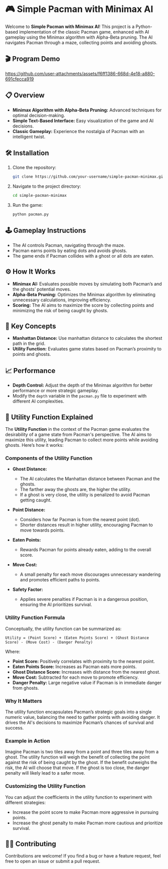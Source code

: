 # 🎮 Simple Pacman with Minimax AI

Welcome to **Simple Pacman with Minimax AI**! This project is a Python-based implementation of the classic Pacman game, enhanced with AI gameplay using the Minimax algorithm with Alpha-Beta pruning. The AI navigates Pacman through a maze, collecting points and avoiding ghosts.

## 🎬 Program Demo 

https://github.com/user-attachments/assets/f6ff1386-668d-4e18-a880-691cfecca919



## 📋 Overview

- **Minimax Algorithm with Alpha-Beta Pruning:** Advanced techniques for optimal decision-making.
- **Simple Text-Based Interface:** Easy visualization of the game and AI decisions.
- **Classic Gameplay:** Experience the nostalgia of Pacman with an intelligent twist.

## 🛠️ Installation

1. Clone the repository:
    ```bash
    git clone https://github.com/your-username/simple-pacman-minimax.git
    ```

2. Navigate to the project directory:
    ```bash
    cd simple-pacman-minimax
    ```

3. Run the game:
    ```bash
    python pacman.py
    ```

## 🕹️ Gameplay Instructions

- The AI controls Pacman, navigating through the maze.
- Pacman earns points by eating dots and avoids ghosts.
- The game ends if Pacman collides with a ghost or all dots are eaten.

## ⚙️ How It Works

- **Minimax AI:** Evaluates possible moves by simulating both Pacman’s and the ghosts’ potential moves.
- **Alpha-Beta Pruning:** Optimizes the Minimax algorithm by eliminating unnecessary calculations, improving efficiency.
- **Scoring:** The AI aims to maximize the score by collecting points and minimizing the risk of being caught by ghosts.

## 🧠 Key Concepts

- **Manhattan Distance:** Use manhattan distance to calculates the shortest path in the grid.
- **Utility Function:** Evaluates game states based on Pacman’s proximity to points and ghosts.

## 📈 Performance

- **Depth Control:** Adjust the depth of the Minimax algorithm for better performance or more strategic gameplay.
- Modify the `depth` variable in the `pacman.py` file to experiment with different AI complexities.


## 🧠 Utility Function Explained

The **Utility Function** in the context of the Pacman game evaluates the desirability of a game state from Pacman's perspective. The AI aims to maximize this utility, leading Pacman to collect more points while avoiding ghosts. Here’s how it works:

### Components of the Utility Function

- **Ghost Distance:** 
    - The AI calculates the Manhattan distance between Pacman and the ghosts.
    - The farther away the ghosts are, the higher the utility.
    - If a ghost is very close, the utility is penalized to avoid Pacman getting caught.

- **Point Distance:** 
    - Considers how far Pacman is from the nearest point (dot).
    - Shorter distances result in higher utility, encouraging Pacman to move towards points.

- **Eaten Points:** 
    - Rewards Pacman for points already eaten, adding to the overall score.

- **Move Cost:** 
    - A small penalty for each move discourages unnecessary wandering and promotes efficient paths to points.

- **Safety Factor:** 
    - Applies severe penalties if Pacman is in a dangerous position, ensuring the AI prioritizes survival.

### Utility Function Formula

Conceptually, the utility function can be summarized as:

```plaintext
Utility = (Point Score) + (Eaten Points Score) + (Ghost Distance Score) - (Move Cost) - (Danger Penalty)
```

Where:

- **Point Score:** Positively correlates with proximity to the nearest point.
- **Eaten Points Score:** Increases as Pacman eats more points.
- **Ghost Distance Score:** Increases with distance from the nearest ghost.
- **Move Cost:** Subtracted for each move to promote efficiency.
- **Danger Penalty:** Large negative value if Pacman is in immediate danger from ghosts.

### Why It Matters

The utility function encapsulates Pacman’s strategic goals into a single numeric value, balancing the need to gather points with avoiding danger. It drives the AI's decisions to maximize Pacman’s chances of survival and success.

### Example in Action

Imagine Pacman is two tiles away from a point and three tiles away from a ghost. The utility function will weigh the benefit of collecting the point against the risk of being caught by the ghost. If the benefit outweighs the risk, the AI will choose that move. If the ghost is too close, the danger penalty will likely lead to a safer move.

### Customizing the Utility Function

You can adjust the coefficients in the utility function to experiment with different strategies:

- Increase the point score to make Pacman more aggressive in pursuing points.
- Increase the ghost penalty to make Pacman more cautious and prioritize survival.
  

## 👨‍💻 Contributing

Contributions are welcome! If you find a bug or have a feature request, feel free to open an issue or submit a pull request.
